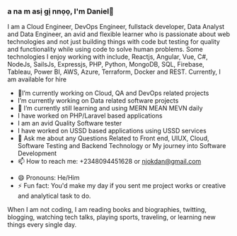 ### a na m asị gị nnọọ, I'm Daniel👋

<!--**njokdan/njokdan** is a ✨ _special_ ✨ repository because its `README.md` (this file) appears on your GitHub profile.-->

I am a Cloud Engineer, DevOps Engineer, fullstack developer, Data Analyst and Data Engineer, an avid and flexible learner who is passionate about web technologies and not just building things with code but testing for quality and functionality while using code to solve human problems. <!--I love creating open-source projects and contributing to the community.-->
Some technologies I enjoy working with include, Reactjs, Angular, Vue, C#, NodeJs, SailsJs, Expressjs, PHP, Python, MongoDB, SQL, Firebase, Tableau, Power BI, AWS, Azure, Terraform, Docker and REST.
Currently, I am available for hire

- 🔭I’m currently working on Cloud, QA and DevOps related projects
-  I’m currently working on Data related software projects
- 🌱 I’m currently still learning and using MERN MEAN MEVN daily
-   I have worked on PHP/Laravel based applications
-   I am an avid Quality Software tester
-   I have worked on USSD based applications using USSD services
- 💬 Ask me about any Questions Related to Front end, UIUX, Cloud, Software Testing and Backend Technology or My journey into Software Development
- 📫 How to reach me: +2348094451628 or njokdan@gmail.com
<!--- 👯 I’m looking to collaborate on ...
- 🤔 I’m looking for help with ...-->
- 😄 Pronouns: He/Him
- ⚡ Fun fact: You'd make my day if you sent me project works or creative and analytical task to do.



When I am not coding, I am reading books and biographies, twitting, blogging, watching tech talks, playing sports, traveling, or learning new things every single day.
